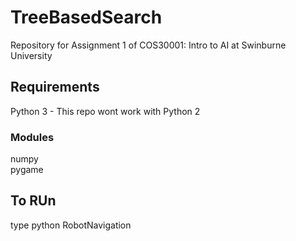 # TreeBasedSearch
Repository for Assignment 1 of COS30001: Intro to AI at Swinburne University

## Requirements
Python 3 - This repo wont work with Python 2
### Modules
numpy </br>
pygame

## To RUn
type python RobotNavigation
